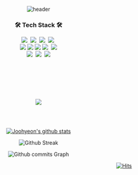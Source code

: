 <div align="center"> 
  
![header](https://capsule-render.vercel.app/api?type=wave&color=auto&height=300&section=header&text=JooHyeonLee&fontSize=90)

<h3 align="center">🛠 Tech Stack 🛠</h3>

<p align="center">
   <img src="https://img.shields.io/badge/C++-darkblue?style=flat-square&logo=cplusplus&logoColor=white"/></a>&nbsp 
  <img src="https://img.shields.io/badge/Java-white?style=flat-square&logo=Java&logoColor=red"/></a>&nbsp
  <img src="https://img.shields.io/badge/Python-blue?style=flat-square&logo=python&logoColor=white"/></a>&nbsp
  <img src="https://img.shields.io/badge/Ubuntu-red?style=flat-square&logo=ubuntu&logoColor=white"/></a>&nbsp
  <br>
  <img src="https://img.shields.io/badge/Pytorch-red?style=flat-square&logo=pytorch&logoColor=white"/>
  <img src="https://img.shields.io/badge/Tensorflow-orange?style=flat-square&logo=tensorflow&logoColor=white"/>
  <img src="https://img.shields.io/badge/OpenCL-lightgreen?style=flat-square&logo=OpenCL&logoColor=white"/>
  <img src="https://img.shields.io/badge/OpenCV-lightgreen?style=flat-square&logo=opencv&logoColor=white"/></a>&nbsp 
  <img src="https://img.shields.io/badge/Spring-6DB33F?style=flat-square&logo=Spring&logoColor=white"/>
  <br>
  <img src="https://img.shields.io/badge/PostgreSQL-blue?style=flat-square&logo=PostgreSQL&logoColor=white"/></a>&nbsp 
  <img src="https://img.shields.io/badge/R-E6B91E?style=flat-square&logo=r&logoColor=white"/></a>&nbsp 
  <img src="https://img.shields.io/badge/Docker-blue?style=flat-square&logo=docker&logoColor=white"/>
  <br>
</p>
<br><br/>
<p align="center">
</p>
<br><br/>
<p align="center">
  <a href="https://github.com/Joohyeonee/">
    <img align="center" src="https://github-readme-stats.vercel.app/api/top-langs/?username=Joohyeonee&layout=compact&theme=default" />
  </a>
  </p>
  
 
  <br/><br/>

  [![Joohyeon's github stats](https://github-readme-stats.vercel.app/api?username=Joohyeonee)](https://github.com/Joohyeonee/github-readme-stats)
  
  ![Github Streak](https://github-readme-streak-stats.herokuapp.com/?user=Joohyeonee&stroke=ffffff&background=ffffff&ring=5194F0&fire=5194F0&currStreakNum=5194F0&currStreakLabel=5194F0&sideNums=5194F0&sideLabels=5194F0&dates=5194F0)
  
  ![Github commits Graph](https://activity-graph.herokuapp.com/graph?username=Joohyeonee&bg_color=ffffff&color=5194F0&line=5194F0&point=5194F0&area_color=5194F0&area=true&custom_title=GitHub%20Commits%20Graph)

 <div align=right>
	
 [![Hits](https://hits.seeyoufarm.com/api/count/incr/badge.svg?url=https%3A%2F%2Fgithub.com%2FJoohyeonee&count_bg=%2379C83D&title_bg=%23C0C0C0&icon=&icon_color=%23E7E7E7&title=hits&edge_flat=false)](https://github.com/Joohyeon/)
	
  </div>
  <br>
</div>
</div>

